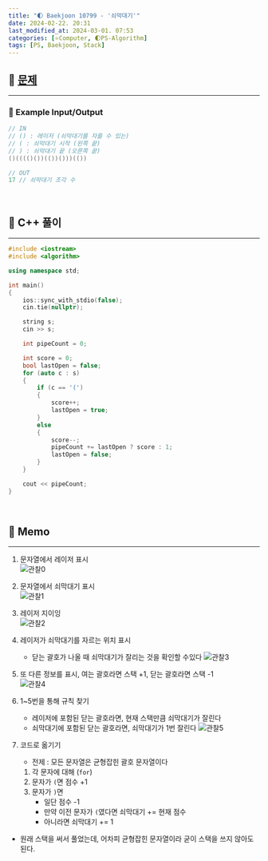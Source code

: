 ```yaml
---
title: "🌓 Baekjoon 10799 - '쇠막대기'"
date: 2024-02-22. 20:31
last_modified_at: 2024-03-01. 07:53
categories: [⭐Computer, 🌓PS-Algorithm]
tags: [PS, Baekjoon, Stack]
---
```


## **💫 [문제](https://www.acmicpc.net/problem/10799)**

---

### **🫧 Example Input/Output**

```cpp
// IN
// () : 레이저 (쇠막대기를 자를 수 있는)
// ( : 쇠막대기 시작 (왼쪽 끝)
// ) : 쇠막대기 끝 (오른쪽 끝)
()(((()())(())()))(())

// OUT
17 // 쇠막대기 조각 수
```

<br>
<!-- ---- ---- ---- ----  ---- ---- ---- ----  ---- ---- ---- ----  ---- ---- ---- ---- -->

## **💫 C++ 풀이**

---

```cpp
#include <iostream>
#include <algorithm>

using namespace std;

int main()
{
	ios::sync_with_stdio(false);
	cin.tie(nullptr);

	string s;
	cin >> s;

	int pipeCount = 0;

	int score = 0;
	bool lastOpen = false;
	for (auto c : s)
	{
		if (c == '(')
		{
			score++;
			lastOpen = true;
		}
		else
		{
			score--;
			pipeCount += lastOpen ? score : 1;
			lastOpen = false;
		}
	}

	cout << pipeCount;
}
```

<br>
<!-- ---- ---- ---- ----  ---- ---- ---- ----  ---- ---- ---- ----  ---- ---- ---- ---- -->

## **💫 Memo**

---

1. 문자열에서 레이저 표시  
![관찰0](/assets/img/2024/240222_0000.jpg)  

2. 문자열에서 쇠막대기 표시  
![관찰1](/assets/img/2024/240222_0001.jpg)

3. 레이저 지이잉  
![관찰2](/assets/img/2024/240222_0002.jpg)

4. 레이저가 쇠막대기를 자르는 위치 표시  
   - 닫는 괄호가 나올 때 쇠막대기가 잘리는 것을 확인할 수있다
![관찰3](/assets/img/2024/240222_0003.jpg)

5. 또 다른 정보를 표시, 여는 괄호라면 스택 +1, 닫는 괄호라면 스택 -1  
![관찰4](/assets/img/2024/240222_0004.jpg)

6. 1~5번을 통해 규칙 찾기
   - 레이저에 포함된 닫는 괄호라면, 현재 스택만큼 쇠막대기가 잘린다
   - 쇠막대기에 포함된 닫는 괄호라면, 쇠막대기가 1번 잘린다
![관찰5](/assets/img/2024/240222_0005.jpg)

7. 코드로 옮기기
   - 전제 : 모든 문자열은 균형잡힌 괄호 문자열이다
   1. 각 문자에 대해 (`for`)
   2. 문자가 `(`면 점수 +1
   3. 문자가 `)`면
      - 일단 점수 -1
      - 만약 이전 문자가 `(`였다면 쇠막대기 += 현재 점수
      - 아니라면 쇠막대기 += 1

- 원래 스택을 써서 풀었는데, 어차피 균형잡힌 문자열이라 굳이 스택을 쓰지 않아도 된다.

<br>
<!-- ---- ---- ---- ----  ---- ---- ---- ----  ---- ---- ---- ----  ---- ---- ---- ---- -->
